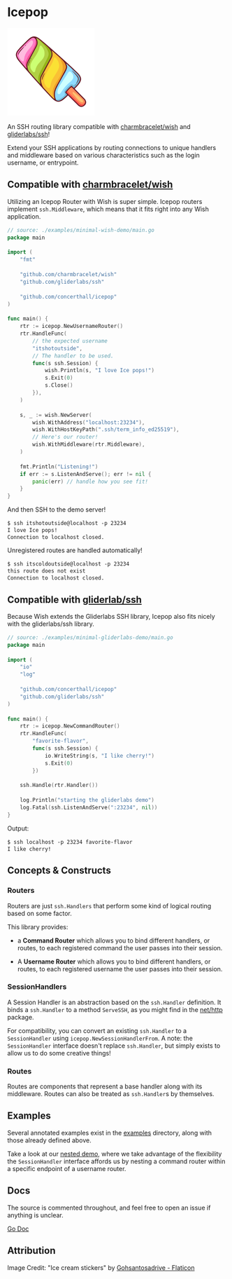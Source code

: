 # Icepop

<img alt="icepop" src="icepop.png" width="200em" />


An SSH routing library compatible with
[charmbracelet/wish](https://github.com/charmbracelet/wish) and
[gliderlabs/ssh](https://github.com/gliderlabs/ssh)!

Extend your SSH applications by routing connections to unique handlers and
middleware based on various characteristics such as the login username, or
entrypoint.

## Compatible with [charmbracelet/wish](https://github.com/charmbracelet/wish)

Utilizing an Icepop Router with Wish is super simple. Icepop routers implement
`ssh.Middleware`, which means that it fits right into any Wish application.

```go
// source: ./examples/minimal-wish-demo/main.go
package main

import (
	"fmt"

	"github.com/charmbracelet/wish"
	"github.com/gliderlabs/ssh"

	"github.com/concerthall/icepop"
)

func main() {
	rtr := icepop.NewUsernameRouter()
	rtr.HandleFunc(
		// the expected username
		"itshotoutside", 
		// The handler to be used.
		func(s ssh.Session) {
			wish.Println(s, "I love Ice pops!")
			s.Exit(0)
			s.Close()
		}),
	)

	s, _ := wish.NewServer(
		wish.WithAddress("localhost:23234"),
		wish.WithHostKeyPath(".ssh/term_info_ed25519"),
		// Here's our router! 
		wish.WithMiddleware(rtr.Middleware),
	)

	fmt.Println("Listening!")
	if err := s.ListenAndServe(); err != nil {
		panic(err) // handle how you see fit!
	}
}
```

And then SSH to the demo server!

```
$ ssh itshotoutside@localhost -p 23234
I love Ice pops!
Connection to localhost closed.
```

Unregistered routes are handled automatically!

```
$ ssh itscoldoutside@localhost -p 23234
this route does not exist
Connection to localhost closed.
```

## Compatible with [gliderlab/ssh](https://github.com/gliderlabs/ssh)

Because Wish extends the Gliderlabs SSH library, Icepop also fits nicely with the gliderlabs/ssh library.

```go
// source: ./examples/minimal-gliderlabs-demo/main.go
package main

import (
	"io"
	"log"

	"github.com/concerthall/icepop"
	"github.com/gliderlabs/ssh"
)

func main() {
	rtr := icepop.NewCommandRouter()
	rtr.HandleFunc(
		"favorite-flavor",
		func(s ssh.Session) {
			io.WriteString(s, "I like cherry!")
			s.Exit(0)
		})

	ssh.Handle(rtr.Handler())

	log.Println("starting the gliderlabs demo")
	log.Fatal(ssh.ListenAndServe(":23234", nil))
}
```

Output:

```
$ ssh localhost -p 23234 favorite-flavor
I like cherry!
```

## Concepts & Constructs

### Routers

Routers are just `ssh.Handlers` that perform some kind of logical routing based on some factor.

This library provides:

- a **Command Router** which allows you to bind different handlers, or routes, to each registered command the user passes into their session.

- A **Username Router** which allows you to bind different handlers, or routes, to each registered username the user passes into their session.

### SessionHandlers

A Session Handler is an abstraction based on the `ssh.Handler` definition. It binds a `ssh.Handler` to a method `ServeSSH`, as you might find in the [net/http](https://pkg.go.dev/net/http#Handler) package.

For compatibility, you can convert an existing `ssh.Handler` to a `SessionHandler` using `icepop.NewSessionHandlerFrom`. A note: the `SessionHandler` interface doesn't replace `ssh.Handler`, but simply exists to allow us to do some creative things!

### Routes

Routes are components that represent a base handler along with its middleware. Routes can also be treated as `ssh.Handler`s by themselves.

## Examples

Several annotated examples exist in the [examples](./examples/) directory, along with those already defined above.

Take a look at our [nested demo](./examples/nested-demo/main.go), where we take advantage of the flexibility the `SessionHandler` interface affords us by nesting a command router within a specific endpoint of a username router.

## Docs

The source is commented throughout, and feel free to open an issue if anything is unclear.

[Go Doc](https://pkg.go.dev/github.com/concerthall/icepop)
## Attribution

Image Credit: "Ice cream stickers" by [Gohsantosadrive - Flaticon](https://www.flaticon.com/free-stickers/ice-cream)
